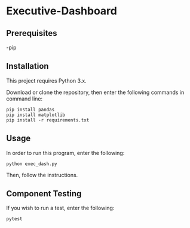 # Executive-Dashboard

## Prerequisites

-pip

## Installation

This project requires Python 3.x.

Download or clone the repository, then enter the following commands in command line:


```shell
pip install pandas
pip install matplotlib
pip install -r requirements.txt
```

## Usage

In order to run this program, enter the following:

```shell
python exec_dash.py
```

Then, follow the instructions.


## Component Testing

If you wish to run a test, enter the following:


```shell
pytest
```
